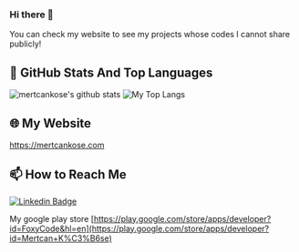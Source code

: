 ### Hi there 👋

You can check my website to see my projects whose codes I cannot share publicly!

## 📌 GitHub Stats And Top Languages

<p float="center">
  <img  src="https://github-readme-stats.vercel.app/api?username=mertcankose&show_icons=true&count_private=true&hide=contribs,issues" alt="mertcankose's github stats" />
  <img  src="https://github-readme-stats.vercel.app/api/top-langs/?username=mertcankose&layout=compact&hide=html,css" alt="My Top Langs" />
</p>


## 🌐 My Website
https://mertcankose.com

## 📫 How to Reach Me


[![Linkedin Badge](https://img.shields.io/badge/mertcankose-follow%20on%20linkedin-blue?style=for-the-badge&logo=linkedin)](https://www.linkedin.com/in/mertcankose-/)


My google play store [https://play.google.com/store/apps/developer?id=FoxyCode&hl=en](https://play.google.com/store/apps/developer?id=Mertcan+K%C3%B6se)
